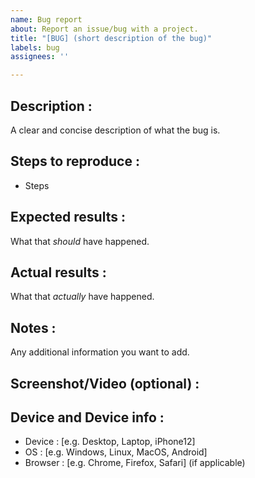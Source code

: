 ```yaml
---
name: Bug report
about: Report an issue/bug with a project.
title: "[BUG] (short description of the bug)"
labels: bug
assignees: ''

---
```


## Description :
A clear and concise description of what the bug is.

## Steps to reproduce :
 - Steps

## Expected results :
 What that *should* have happened.

## Actual results :
What that *actually* have happened.

## Notes :
Any additional information you want to add.

## Screenshot/Video (optional) : 

## Device and Device info : 
- Device : [e.g. Desktop, Laptop, iPhone12]
- OS : [e.g. Windows, Linux, MacOS, Android]
- Browser : [e.g. Chrome, Firefox, Safari] (if applicable)
